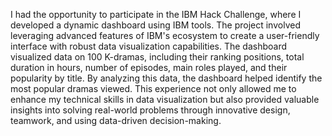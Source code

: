 I had the opportunity to participate in the IBM Hack Challenge, where I developed a dynamic dashboard using IBM tools. The project involved leveraging advanced features of IBM's ecosystem to create a user-friendly interface with robust data visualization capabilities. The dashboard visualized data on 100 K-dramas, including their ranking positions, total duration in hours, number of episodes, main roles played, and their popularity by title. By analyzing this data, the dashboard helped identify the most popular dramas viewed. This experience not only allowed me to enhance my technical skills in data visualization but also provided valuable insights into solving real-world problems through innovative design, teamwork, and using data-driven decision-making.
